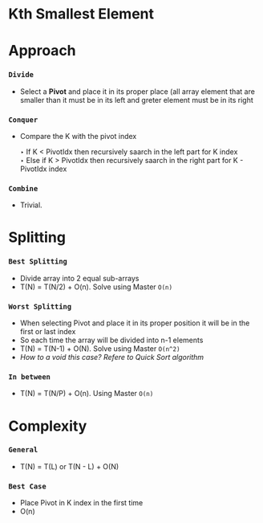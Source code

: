 # Kth Smallest Element 

# Approach 

### `Divide`
- Select a **Pivot** and place it in its proper place (all array element that are smaller than it must be in its left and greter element must be in its right

### `Conquer`
- Compare the K with the pivot index <br>

  ‣ If K < PivotIdx then recursively saarch in the left part for K index <br>
  ‣ Else if K > PivotIdx then recursively saarch in the right part for K - PivotIdx index 
  
  
### `Combine` 
- Trivial. 


# Splitting 

### `Best Splitting` 
- Divide array into 2 equal sub-arrays
- T(N) = T(N/2) + O(n). Solve using Master `O(n)`

### `Worst Splitting` 
- When selecting Pivot and place it in its proper position it will be in the first or last index 
- So each time the array will be divided into n-1 elements 
- T(N) = T(N-1) + O(N). Solve using Master `O(n^2)` 
- *How to a void this case? Refere to Quick Sort algorithm*

### `In between`  
- T(N) = T(N/P) + O(n). Using Master `O(n)`
# Complexity 
### `General` 
- T(N) = T(L) or T(N - L) + O(N) 

### `Best Case` 
- Place Pivot in K index in the first time 
- O(n) 


